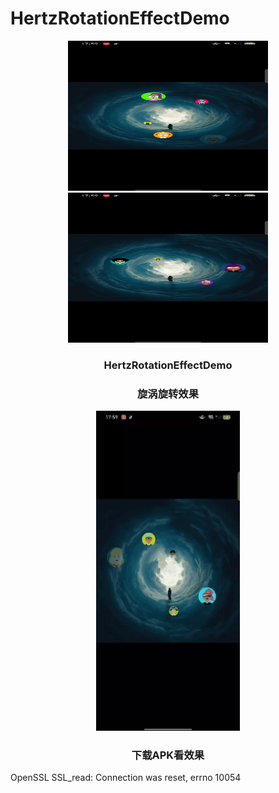 # HertzRotationEffectDemo

<p align="center">
  <img width="320" height="240" src="https://github.com/gtfxhygr/HertzRotationEffectDemo/blob/main/img/1665199057028.png">
  <img width="320" height="240" src="https://github.com/gtfxhygr/HertzRotationEffectDemo/blob/main/img/1665199067553.png">
 </p>

<h3 align="center">HertzRotationEffectDemo</h3>
<h3 align="center">旋涡旋转效果</h3>


<p align="center">
  <img  with="288"  height="512" src="https://github.com/gtfxhygr/HertzRotationEffectDemo/blob/main/img/Out_1665201092352.gif">
</p>
<h3 align="center"><a href="https://github.com/gtfxhygr/HertzRotationEffectDemo/blob/main/apk/demo.apk"></a>下载APK看效果</h3>



OpenSSL SSL_read: Connection was reset, errno 10054
